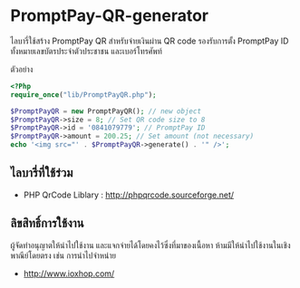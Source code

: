 # PromptPay-QR-generator

ไลบารี่ใช้สร้าง PromptPay QR สำหรับจ่ายเงินผ่าน QR code รองรับการตั้ง PromptPay ID ทั้งหมายเลขบัตรประจำตัวประชาชน และเบอร์โทรศัพท์

ตัวอย่าง

```php
<?Php
require_once("lib/PromptPayQR.php");

$PromptPayQR = new PromptPayQR(); // new object
$PromptPayQR->size = 8; // Set QR code size to 8
$PromptPayQR->id = '0841079779'; // PromptPay ID
$PromptPayQR->amount = 200.25; // Set amount (not necessary)
echo '<img src="' . $PromptPayQR->generate() . '" />';
```

## ไลบารี่ที่ใช้ร่วม

 - PHP QrCode Liblary : http://phpqrcode.sourceforge.net/

## ลิขสิทธิ์การใช้งาน

ผู้จัดทำอนุญาตให้นำไปใช้งาน และแจกจ่ายได้โดยคงไว้ซึ่งที่มาของเนื้อหา ห้ามมีให้นำไปใช้งานในเชิงพาณีย์โดยตรง เช่น การนำไปจำหน่าย

 - http://www.ioxhop.com/
